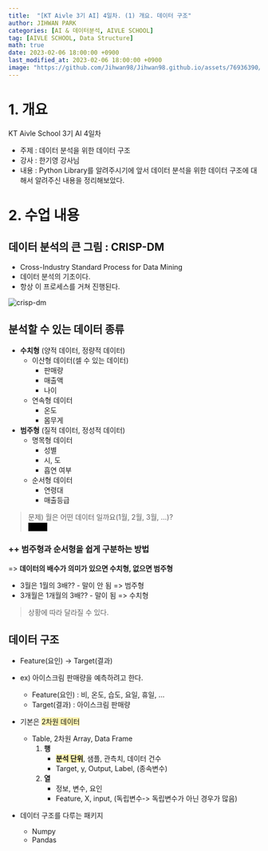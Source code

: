 ```yaml
---
title:  "[KT Aivle 3기 AI] 4일차. (1) 개요. 데이터 구조"
author: JIHWAN PARK
categories: [AI & 데이터분석, AIVLE SCHOOL]
tag: [AIVLE SCHOOL, Data Structure]
math: true
date: 2023-02-06 18:00:00 +0900
last_modified_at: 2023-02-06 18:00:00 +0900
image: "https://github.com/Jihwan98/Jihwan98.github.io/assets/76936390/6be11e55-36a3-4a86-8e30-d8928f732a0c"
---
```

# 1. 개요
KT Aivle School 3기 AI 4일차 
- 주제 : 데이터 분석을 위한 데이터 구조
- 강사 : 한기영 강사님
- 내용 : Python Library를 알려주시기에 앞서 데이터 분석을 위한 데이터 구조에 대해서 알려주신 내용을 정리해보았다.

# 2. 수업 내용
## 데이터 분석의 큰 그림 : CRISP-DM
- Cross-Industry Standard Process for Data Mining
- 데이터 분석의 기초이다.
- 항상 이 프로세스를 거쳐 진행된다.

![crisp-dm](https://user-images.githubusercontent.com/76936390/221216746-200c2d2a-0f59-4125-91c7-cf15d1badbea.png)

## 분석할 수 있는 데이터 종류
- **수치형** (양적 데이터, 정량적 데이터)
    - 이산형 데이터(셀 수 있는 데이터)
        - 판매량
        - 매출액
        - 나이
    - 연속형 데이터
        - 온도
        - 몸무게
- **범주형** (질적 데이터, 정성적 데이터)
    - 명목형 데이터
        - 성별
        - 시, 도
        - 흡연 여부
    - 순서형 데이터
        - 연령대
        - 매출등급  

> 문제) 월은 어떤 데이터 일까요(1월, 2월, 3월, ...)?  
<span style='background-color: black; color: black'>범주형 </span>

### ++ 범주형과 순서형을 쉽게 구분하는 방법
=> **데이터의 배수가 의미가 있으면 수치형, 없으면 범주형**
- 3월은 1월의 3배?? - 말이 안 됨 => 범주형
- 3개월은 1개월의 3배?? - 말이 됨 => 수치형

> 상황에 따라 달라질 수 있다.


## 데이터 구조
- Feature(요인) -> Target(결과)
- ex) 아이스크림 판매량을 예측하려고 한다.
    - Feature(요인) : 비, 온도, 습도, 요일, 휴일, ...
    - Target(결과) : 아이스크림 판매량

- 기본은 <span style='background-color: #fff5b1'>2차원 데이터</span>
    - Table, 2차원 Array, Data Frame
        1. **행**  
            - **<span style='background-color: #fff5b1'>분석 단위</span>**, 샘플, 관측치, 데이터 건수
            - Target, y, Output, Label, (종속변수)
        2. **열**
            - 정보, 변수, 요인
            - Feature, X, input, (독립변수-> 독립변수가 아닌 경우가 많음)
- 데이터 구조를 다루는 패키지
    - Numpy
    - Pandas
